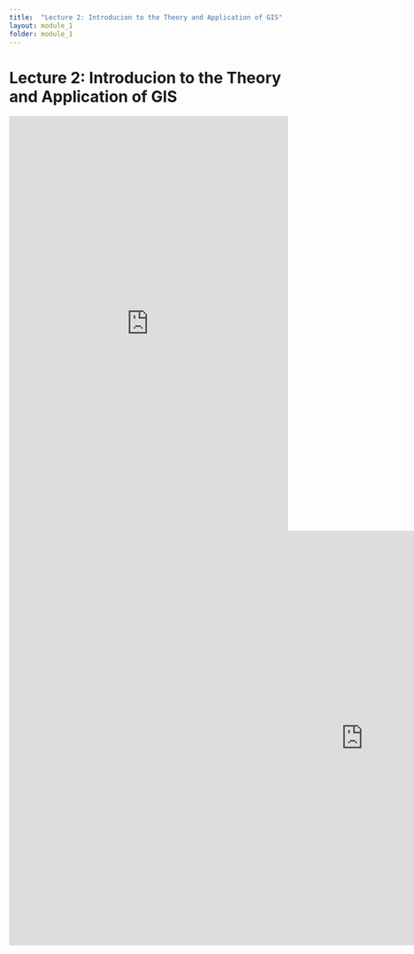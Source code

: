 ```yaml
---
title:  "Lecture 2: Introducion to the Theory and Application of GIS"
layout: module_1
folder: module_1
---
```



# Lecture 2: Introducion to the Theory and Application of GIS

<style>

.responsive-wrap iframe{ max-width: 100%;}

</style>

<div class="responsive-wrap">

<iframe src="https://docs.google.com/presentation/d/e/2PACX-1vQekHJMdnRDQz_GIA7iIOd_hS5CClJPZWNtjPNOfw6ATLh2hBI1avHPFKs6ZZvlBA/embed?start=false&loop=false&delayms=3000" frameborder="0" width="1280" height="749" allowfullscreen="true" mozallowfullscreen="true" webkitallowfullscreen="true"></iframe>
</div>

<iframe src="https://docs.google.com/presentation/d/e/2PACX-1vSaKdGfRyC_j8FtXnX0JbVXWe08nqlej2X-6ig3zBsBaikkM9O5kEZFISLYnxT6Yw/pub?start=false&loop=false&delayms=3000" frameborder="0" width="1280" height="749" allowfullscreen="true" mozallowfullscreen="true" webkitallowfullscreen="true"></iframe>
</div>

